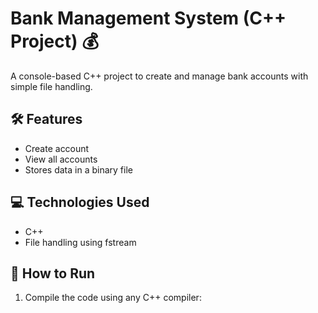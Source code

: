 # Bank Management System (C++ Project) 💰

A console-based C++ project to create and manage bank accounts with simple file handling.

## 🛠️ Features
- Create account
- View all accounts
- Stores data in a binary file

## 💻 Technologies Used
- C++
- File handling using fstream

## 📂 How to Run
1. Compile the code using any C++ compiler:

